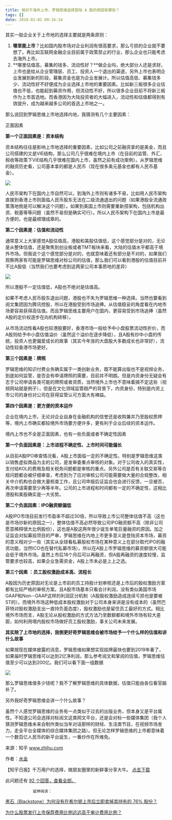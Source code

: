 ```yaml
---
title: 相对于海外上市，罗辑思维选择登陆 A 股的原因有哪些？
tags: []
date: 2018-02-02 09:16:14
---
```


其实一般企业关于上市地的选择主要就是两条原则：

1.  **哪里能上市**？比如国内股市场对企业利润有很高要求，那么亏损的企业就不要想了。再比如互联网金融企业目前属于政策禁止的行业，那么企业也只能考虑去海外上市。
2.  **哪里估值高，募集的钱多、流动性好？**做企业吗，绝大部分人还是求财，上市也是给从企业管理层、员工、投资人一个退出的渠道，另外上市也表明企业发展到新的阶段，募集资金也是为企业发展计。所以估值高低、募集钱多少、流动性好不好便成为企业选择上市地的重要因素。比如新三板很多企业估值也不低，也能起到募资作用，但流动性不好，所以很多企业目前不将新三板作为上市首选地。而香港因为大陆投资者的大幅进入，流动性和估值都得到有效提升，成为越来越多公司的首选上市地之一。

那么说回到罗辑思维上市地选择内地，我猜测有几个主要因素：

正面因素

**第一个正面因素是：资本结构**

资本结构往往是影响上市地选择的重要因素，比如公司之前融资拿的是美金，而且公司搭建的又是VIE结构，那么公司几乎很难在境内上市（在目前的监管、外汇、税收等政策下VIE结构几乎很难在国内上市，虽然之前有成功案例）。从罗辑思维的融资历史看，公司基本拿的都是人民币（现在很多美元基金也都有人民币基金）。

![](https://pic4.zhimg.com/v2-756d960ae44c7a4aecb41f739d992e77_b.jpg?rss)

人民币架构下在国内上市自然可以，到海外上市则有诸多不易，比如用人民币架构直接到香港上市则面临人民币股东无法在二级流通退出的问题（如果港股全流通政策落地倒是可以解决这个问题）。如果到美国上市则需要重新搭架构，包括机构出资、税基等等问题（虽然不易但是确实可行）。所以人民币架构下在国内上市是最方便的，也是最顺理成章的。

**第二个因素是：估值和流动性**

通常意义上大家感觉A股估值高，港股和美股估值低，这个感觉部分是对的，无论是从整体估值，还是聚焦到创业板或者TMT板块来看，大陆的估值水平都高于境外市场。但我说个这个感觉部分是对的，也就意味着还有部分是不对的，如果我们观察两家有可能是罗辑思维对标公司的估值，那么我们可以看到港股的估值目前并不比A股低（当然我们也要考虑到这两家公司本事质地的差异）

![](https://pic1.zhimg.com/v2-b5c81e5d4bce002aaa0e6697278417d0_b.jpg?rss)

所以港股不一定估值低，A股也不绝对是估值高。

如果不考虑人民币股东退出问题，港股也不失为罗辑思维一种选择。当然也要看到阅文集团因为腾讯控股，所以在港股受到市场追捧。从估值稳妥的角度看在内地市场更容易获得高估值。而且罗辑思维主要用户在国内，更容易受到市场追捧（虽然A股的定价权逐步在向机构转移）。

 从市场流动性看A股也较港股要好，香港市场一般给予中小盘股票流动性折价，而A股则给予中小盘估值溢价（虽然这个溢价在逐步降低），且A股有炒中小盘的传统，投资人也更偏爱成长的故事（其实今年涨的大盘股大多数成长也非常好），流动性较香港市场更好。

**第三个因素是：牌照**

罗辑思维的知识付费业务确实属于一类创新业务，既不能算出版也不是视频业务，到底如何监管，是否会有申请牌照的需要，目前并不明朗。但是内资身份无疑会有志于公司申请各类可能的牌照或者资质，当然境外上市也不意味着搞不定这些（视频网站就是例子），但是在文化领域监管趋严的背景下，内资身份，特别是内资上市公司的身份对公司在获得监管认可方面大有裨益。

**第四个因素是：更方便的资本运作**

企业在境内上市，无论对企业自身在金融机构的信誉还是收购兼并乃至股权质押等，境内上市确实都较境外市场要方便许多，更有利于企业后续的资本运作。

境内上市也不全是正面因素，也有一些负面或者不确定性因素

**第一个负面因素是：上市进程不确定性、上市时间可能偏长**

 从目前A股IPO审查情况看，A股上市面临一定的不确定性。特别是罗辑思维这类以销售虚拟商品为主的公司，是发审委重点审核的对象。对于公司收入的真实性，支付给KOL的费用及相关税务问题都是审核的重点。另外公司是否有关联交易等合规问题都会被仔细审查，考虑到为了应对审核公司可能需要做大量的合规整改，相关中介机构也会做大量核查工作，且公司申报后证监会也会进行反馈，一旦被否，再次申请需要至少再等半年。公司的上市进程和时间都有一定的不确定性，这相比港股和美股确实是一大劣势。

**第二个负面因素：IPO融资额偏低**

A股IPO市场目前发行市盈率不超过30倍，所以导致上市公司整体估值不高（这也是市场炒新的原因之一），整体估值不高必然导致公司IPO融资额不高（除非公司愿意稀释很大比例股份），这也是A股这两年很少诞生单笔巨量融资的原因。加之证监会对拟募投项目的严审，罗辑思维在内地上市更多意义是登陆资本市场，募资的意义相对少一些（其实从全球看私募股权市场在某种意义上在部分取代IPO的融资功能，当然ICO也在替代私募市场）。所以在A股上市罗辑思维的募资额很大可能会低于境外市场。虽然上市后18个月后可以再融资，但A股再融资的速度较慢，监管要求也较高，如果企业急需资金，A股上市未必是上上之选。

**第三个因素 ：员工股权激励成本高、流程长**

A股因为历史原因对无论是上市前的员工持股计划审核还是上市后的股权激励方案都有比较严格的审核方案。且A股市场基本只看会计利润，没有类似美国市场GAAP和Non--GAAP这样的利润区分机制（A股股权激励造成连续亏损也是要被ST的）。而境外市场这种低成本股权激励对于公司本身来讲是没有成本的（虽然巴菲特对股权激励支出一直持负面态度），股权激励也是留住员工最好的方式。相比境外市场而言，A股无论从股权激励的方式方法乃至数额都和境外市场有较大差距，如何利用境内股权市场做好员工股权激励，事关公司未来发展。

**其实除了上市地的选择，我倒更好奇罗辑思维会被市场给予一个什么样的估值和讲什么故事**

如果按现在媒体披露的消息，罗辑思维如果想实现挂牌最快也要到2019年春了，如果届时罗辑思维可以达到2亿净利润，那么参考阅文和掌阅的估值，罗辑思维估值至少可以达到200亿。我们可以看下面一组数据

![](https://pic4.zhimg.com/v2-3d94d3f8f764053148d72dd5fec65847_b.jpg?rss)

那么罗辑思维值多少钱呢？我不了解罗辑思维的具体数据，估值只能由各位看官脑补了。

另外我好奇罗辑思维会讲一个什么故事？

虽然个人感觉罗辑思维的业务有一点类似于过去的出版业务，但本身又是平台属性。不知道公司会选择对标阅文这类网文平台，还是会对标一些媒体集团（我个人猜测罗辑思维未来会制作类似当年对话那样的财经、生活类节目，在视频市场发力，走全平台全媒体的综合媒体集团之路）。但无论怎样罗辑思维的上市都意味着一个数百亿人民币的新平台诞生，一番炒作在所难免。

来源：知乎 www.zhihu.com

作者：[水金](http://www.zhihu.com/people/lang-daweiba?utm_campaign=rss&utm_medium=rss&utm_source=rss&utm_content=author)

【知乎日报】千万用户的选择，做朋友圈里的新鲜事分享大牛。
        [点击下载](http://daily.zhihu.com?utm_source=rssyanwenzi&utm_campaign=tuijian&utm_medium=rssnormal)

此问题还有 [92 个回答，查看全部。](http://www.zhihu.com/question/265771632/answer/309095074?utm_campaign=rss&utm_medium=rss&utm_source=rss&utm_content=title)

                延伸阅读：

[黑石（Blackstone）为何没有在希尔顿上市后立即卖掉其持有的 76% 股份？](http://www.zhihu.com/question/22265526?utm_campaign=rss&utm_medium=rss&utm_source=rss&utm_content=title)

[为什么股票发行上市保荐费用比例远远高于审计费用比例？](http://www.zhihu.com/question/20166273?utm_campaign=rss&utm_medium=rss&utm_source=rss&utm_content=title)